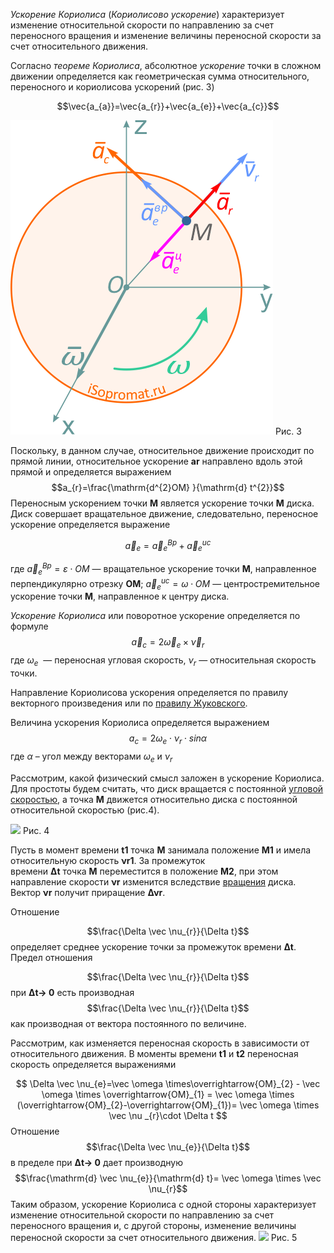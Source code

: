 _Ускорение Кориолиса_ (_Кориолисово ускорение_) характеризует изменение относительной скорости по направлению за счет переносного вращения и изменение величины переносной скорости за счет относительного движения.

Согласно _теореме Кориолиса_, абсолютное _ускорение_ точки в сложном движении определяется как геометрическая сумма относительного, переносного и кориолисова ускорений (рис. 3)

$$\vec{a_{a}}=\vec{a_{r}}+\vec{a_{e}}+\vec{a_{c}}$$

![](Image/uskorenie-koriolisa-1.png)
Рис. 3

Поскольку, в данном случае, относительное движение происходит по прямой линии, относительное ускорение **ar** направлено вдоль этой прямой и определяется выражением
$$a_{r}=\frac{\mathrm{d^{2}OM} }{\mathrm{d} t^{2}}$$
Переносным ускорением точки **M** является ускорение точки **M** диска. Диск совершает вращательное движение, следовательно, переносное ускорение определяется выражение

$$\vec a_{e}=\vec a_{e}^{Bp}+\vec a_{e}^{uc}$$

где $\vec a_{e}^{Bp}= \varepsilon \cdot OM$ — вращательное ускорение точки **M**, направленное перпендикулярно отрезку **OM**;
$\vec a_{e}^{uc}= \omega \cdot OM$ — центростремительное ускорение точки **M**, направленное к центру диска.

_Ускорение Кориолиса_ или поворотное ускорение определяется по формуле
$$\vec a_{c}= 2 \vec \omega _{e}\times \vec \nu _{r}$$
где $\omega _{e}$  — переносная угловая скорость, $\nu _{r}$ — относительная скорость точки.

Направление Кориолисова ускорения определяется по правилу векторного произведения или по [правилу Жуковского](https://isopromat.ru/teormeh/obzornyj-kurs/opredelenie-skorostej-i-uskorenij-tocek-v-sloznom-dvizenii).

Величина ускорения Кориолиса определяется выражением
$$a_{c}=2\omega _{e}\cdot \nu _{r}\cdot sin\alpha $$
где $\alpha$ – угол между векторами $\omega _{e}$ и $\nu _{r}$

Рассмотрим, какой физический смысл заложен в ускорение Кориолиса. Для простоты будем считать, что диск вращается с постоянной [угловой скоростью](https://isopromat.ru/teormeh/obzornyj-kurs/uglovaya-skorost-i-uskorenie), а точка **M** движется относительно диска с постоянной относительной скоростью (рис.4).

![](uskorenie-koriolisa-2.png)
Рис. 4

Пусть в момент времени **t1** точка **M** занимала положение **M1** и имела относительную скорость **νr1**. За промежуток времени **Δt** точка **M** переместится в положение **M2**, при этом направление скорости **νr** изменится вследствие [вращения](https://isopromat.ru/teormeh/obzornyj-kurs/vrashenie-tverdogo-tela-vokrug-nepodvizhnoj-osi) диска. Вектор **νr** получит приращение **Δνr**.

Отношение

$$\frac{\Delta \vec \nu_{r}}{\Delta t}$$
определяет среднее ускорение точки за промежуток времени **Δt**. Предел отношения

$$\frac{\Delta \vec \nu_{r}}{\Delta t}$$
при **Δt→ 0** есть производная
$$\frac{\Delta \vec \nu_{r}}{\Delta t}$$
как производная от вектора постоянного по величине.

Рассмотрим, как изменяется переносная скорость в зависимости от относительного движения. В моменты времени **t1** и **t2** переносная скорость определяется выражениями

$$ \Delta \vec \nu_{e}=\vec \omega \times\overrightarrow{OM}_{2} - \vec \omega \times \overrightarrow{OM}_{1} = \vec \omega \times (\overrightarrow{OM}_{2}-\overrightarrow{OM}_{1})= \vec \omega \times \vec \nu _{r}\cdot \Delta t $$
Отношение
$$\frac{\Delta \vec \nu_{e}}{\Delta t}$$
в пределе при **Δt→ 0** дает производную
$$\frac{\mathrm{d} \vec \nu_{e}}{\mathrm{d} t}= \vec \omega \times \vec \nu_{r}$$
Таким образом, ускорение Кориолиса с одной стороны характеризует изменение относительной скорости по направлению за счет переносного вращения и, с другой стороны, изменение величины переносной скорости за счет относительного движения.
![](uskorenie-koriolisa-3.png)
Рис. 5
